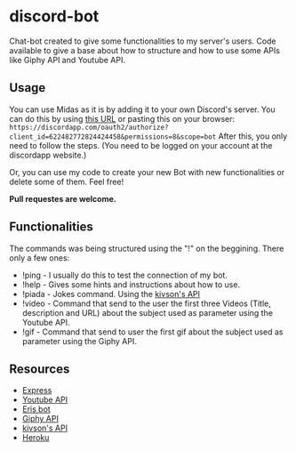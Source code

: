# discord-bot
Chat-bot created to give some functionalities to my server's users. Code available to give a base about how to structure and how to use some APIs like Giphy API and Youtube API.

## Usage
You can use Midas as it is by adding it to your own Discord's server. You can do this by using [this URL](https://discordapp.com/oauth2/authorize?client_id=622482772824424458&permissions=8&scope=bot) or pasting this on your browser: ```https://discordapp.com/oauth2/authorize?client_id=622482772824424458&permissions=8&scope=bot```
After this, you only need to follow the steps. (You need to be logged on your account at the discordapp website.)

Or, you can use my code to create your new Bot with new functionalities or delete some of them. Feel free!

**Pull requestes are welcome.**

## Functionalities
The commands was being structured using the "!" on the beggining. There only a few ones:
* !ping - I usually do this to test the connection of my bot.
* !help - Gives some hints and instructions about how to use.
* !piada - Jokes command. Using the [kivson's API](https://github.com/kivson/charadas)
* !video <parameter to search> - Command that send to the user the first three Videos (Title, description and URL) about     the subject used as parameter using the Youtube API.
* !gif <parameter to search> - Command that send to user the first gif about the subject used as parameter using the         Giphy API.
  
## Resources
* [Express](https://expressjs.com/pt-br/api.html)
* [Youtube API](https://developers.google.com/youtube/v3/quickstart/nodejs)  
* [Eris bot](https://abal.moe/Eris/docs)
* [Giphy API](https://developers.giphy.com/docs/sdk)
* [kivson's API](https://github.com/kivson/charadas)
* [Heroku](https://devcenter.heroku.com/categories/reference)
